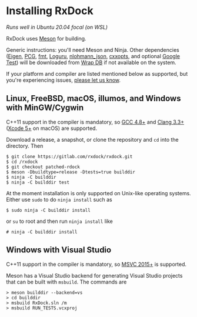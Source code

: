 # Installing RxDock

*Runs well in Ubuntu 20.04 focal (on WSL)*

RxDock uses [Meson](https://mesonbuild.com/) for building.

Generic instructions: you'll need Meson and Ninja. Other dependencies
([Eigen](http://eigen.tuxfamily.org/), [PCG](https://www.pcg-random.org/),
[fmt](https://fmt.dev/), [Loguru](https://emilk.github.io/loguru/),
[nlohmann_json](https://nlohmann.github.io/json/),
[cxxopts](https://github.com/jarro2783/cxxopts), and optional
[Google Test](https://github.com/google/googletest)) will be downloaded from
[Wrap DB](https://wrapdb.mesonbuild.com/) if not available on the system.

If your platform and compiler are listed mentioned below as supported, but
you're experiencing issues,
[please let us know](https://gitlab.com/rxdock/rxdock/issues).

## Linux, FreeBSD, macOS, illumos, and Windows with MinGW/Cygwin

C++11 support in the compiler is mandatory, so
[GCC 4.8+](https://www.gnu.org/software/gcc/projects/cxx-status.html) and
[Clang 3.3+](https://clang.llvm.org/cxx_status.html)
([Xcode 5+](https://developer.apple.com/library/archive/releasenotes/DeveloperTools/RN-Xcode/Chapters/Introduction.html#//apple_ref/doc/uid/TP40001051-CH1-SW1)
on macOS) are supported.

Download a release, a snapshot, or clone the repository and `cd` into the
directory. Then

```
$ git clone https://gitlab.com/rxdock/rxdock.git
$ cd /rxdock
$ git checkout patched-rdock
$ meson -Dbuildtype=release -Dtests=true builddir
$ ninja -C builddir
$ ninja -C builddir test
```

At the moment installation is only supported on Unix-like operating systems.
Either use `sudo` to do `ninja install` such as

```
$ sudo ninja -C builddir install
```

or `su` to root and then run `ninja install` like

```
# ninja -C builddir install
```

## Windows with Visual Studio

C++11 support in the compiler is mandatory, so
[MSVC 2015+](https://docs.microsoft.com/en-us/cpp/overview/visual-cpp-language-conformance?view=vs-2015)
is supported.

Meson has a Visual Studio backend for generating Visual Studio projects that can
be built with `msbuild`. The commands are

```
> meson builddir --backend=vs
> cd builddir
> msbuild RxDock.sln /m
> msbuild RUN_TESTS.vcxproj
```
